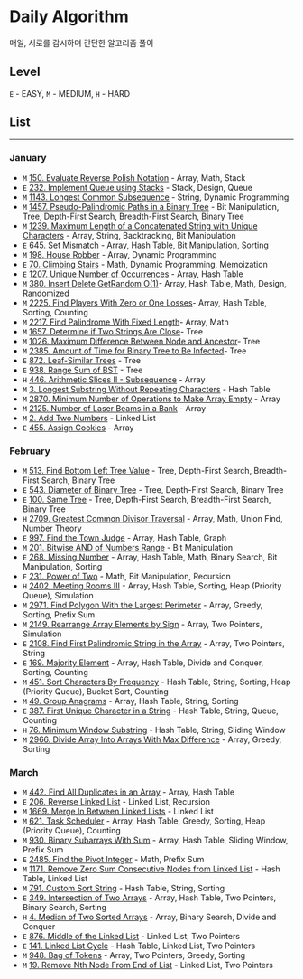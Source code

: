 # Daily Algorithm 

매일, 서로를 감시하며 간단한 알고리즘 풀이

## Level

`E` - EASY, `M` - MEDIUM, `H` - HARD

## List

---
### January

* `M` [150. Evaluate Reverse Polish Notation](https://leetcode.com/problems/evaluate-reverse-polish-notation/description) - Array, Math, Stack
* `E` [232. Implement Queue using Stacks](https://leetcode.com/problems/implement-queue-using-stacks/description) - Stack, Design, Queue
* `M` [1143. Longest Common Subsequence](https://leetcode.com/problems/longest-common-subsequence/description/) - String, Dynamic Programming
* `M` [1457. Pseudo-Palindromic Paths in a Binary Tree](https://leetcode.com/problems/pseudo-palindromic-paths-in-a-binary-tree/) - Bit Manipulation, Tree, Depth-First Search, Breadth-First Search, Binary Tree 
* `M` [1239. Maximum Length of a Concatenated String with Unique Characters](https://leetcode.com/problems/maximum-length-of-a-concatenated-string-with-unique-characters/description) - Array, String, Backtracking, Bit Manipulation
* `E` [645. Set Mismatch](https://leetcode.com/problems/set-mismatch/description) - Array, Hash Table, Bit Manipulation, Sorting
* `M` [198. House Robber](https://leetcode.com/problems/house-robber/description/) - Array, Dynamic Programming
* `E` [70. Climbing Stairs](https://leetcode.com/problems/climbing-stairs/description/) - Math, Dynamic Programming, Memoization
* `E` [1207. Unique Number of Occurrences](https://leetcode.com/problems/unique-number-of-occurrences/description/) - Array, Hash Table
* `M` [380. Insert Delete GetRandom O(1)](https://leetcode.com/problems/insert-delete-getrandom-o1/description/)- Array, Hash Table, Math, Design, Randomized
* `M` [2225. Find Players With Zero or One Losses](https://leetcode.com/problems/find-players-with-zero-or-one-losses)- Array, Hash Table, Sorting, Counting
* `M` [2217. Find Palindrome With Fixed Length](https://leetcode.com/problems/find-palindrome-with-fixed-length/description/)- Array, Math
* `M` [1657. Determine if Two Strings Are Close](https://leetcode.com/problems/determine-if-two-strings-are-close)- Tree
* `M` [1026. Maximum Difference Between Node and Ancestor](https://leetcode.com/problems/maximum-difference-between-node-and-ancestor/description)- Tree
* `M` [2385. Amount of Time for Binary Tree to Be Infected](https://leetcode.com/problems/amount-of-time-for-binary-tree-to-be-infected/description)- Tree
* `E` [872. Leaf-Similar Trees](https://leetcode.com/problems/leaf-similar-trees/description/) - Tree
* `E` [938. Range Sum of BST](https://leetcode.com/problems/range-sum-of-bst/description/) - Tree
* `H` [446. Arithmetic Slices II - Subsequence](https://leetcode.com/problems/arithmetic-slices-ii-subsequence/description/) - Array
* `M` [3. Longest Substring Without Repeating Characters](https://leetcode.com/problems/longest-substring-without-repeating-characters/description/) - Hash Table
* `M` [2870. Minimum Number of Operations to Make Array Empty](https://leetcode.com/problems/minimum-number-of-operations-to-make-array-empty/description/) - Array
* `M` [2125. Number of Laser Beams in a Bank](https://leetcode.com/problems/number-of-laser-beams-in-a-bank/description/) - Array
* `M` [2. Add Two Numbers](https://leetcode.com/problems/add-two-numbers/description/) - Linked List
* `E` [455. Assign Cookies](https://leetcode.com/problems/assign-cookies/) - Array

### February

* `M` [513. Find Bottom Left Tree Value](https://leetcode.com/problems/find-bottom-left-tree-value/description) - Tree, Depth-First Search, Breadth-First Search, Binary Tree
* `E` [543. Diameter of Binary Tree](https://leetcode.com/problems/diameter-of-binary-tree/description/) - Tree, Depth-First Search, Binary Tree
* `E` [100. Same Tree](https://leetcode.com/problems/same-tree) - Tree, Depth-First Search, Breadth-First Search, Binary Tree
* `H` [2709. Greatest Common Divisor Traversal](https://leetcode.com/problems/greatest-common-divisor-traversal/description) - Array, Math, Union Find, Number Theory
* `E` [997. Find the Town Judge](https://leetcode.com/problems/find-the-town-judge/description) - Array, Hash Table, Graph
* `M` [201. Bitwise AND of Numbers Range](https://leetcode.com/problems/bitwise-and-of-numbers-range/description/) - Bit Manipulation
* `E` [268. Missing Number](https://leetcode.com/problems/missing-number/description/?envType=daily-question&envId=2024-02-20) - Array, Hash Table, Math, Binary Search, Bit Manipulation, Sorting
* `E` [231. Power of Two](https://leetcode.com/problems/power-of-two/description/?) - Math, Bit Manipulation, Recursion
* `H` [2402. Meeting Rooms III](https://leetcode.com/problems/meeting-rooms-iii/description/?envType=daily-question&envId=2024-02-18) - Array, Hash Table, Sorting, Heap (Priority Queue), Simulation
* `M` [2971. Find Polygon With the Largest Perimeter](https://leetcode.com/problems/find-polygon-with-the-largest-perimeter/description) - Array, Greedy, Sorting, Prefix Sum
* `M` [2149. Rearrange Array Elements by Sign](https://leetcode.com/problems/rearrange-array-elements-by-sign/description) - Array, Two Pointers, Simulation
* `E` [2108. Find First Palindromic String in the Array](https://leetcode.com/problems/find-first-palindromic-string-in-the-array/description) - Array, Two Pointers, String
* `E` [169. Majority Element](https://leetcode.com/problems/majority-element/description/) - Array, Hash Table, Divide and Conquer, Sorting, Counting
* `M` [451. Sort Characters By Frequency](https://leetcode.com/problems/sort-characters-by-frequency/description/) - Hash Table, String, Sorting, Heap (Priority Queue), Bucket Sort, Counting
* `M` [49. Group Anagrams](https://leetcode.com/problems/group-anagrams/description/) - Array, Hash Table, String, Sorting
* `E` [387. First Unique Character in a String](https://leetcode.com/problems/first-unique-character-in-a-string/description/) - Hash Table, String, Queue, Counting
* `H` [76. Minimum Window Substring](https://leetcode.com/problems/minimum-window-substring/description) - Hash Table, String, Sliding Window
* `M` [2966. Divide Array Into Arrays With Max Difference](https://leetcode.com/problems/divide-array-into-arrays-with-max-difference/description/) - Array, Greedy, Sorting

### March 


* `M` [442. Find All Duplicates in an Array](https://leetcode.com/problems/find-all-duplicates-in-an-array) - Array, Hash Table
* `E` [206. Reverse Linked List](https://leetcode.com/problems/reverse-linked-list) - Linked List, Recursion
* `M` [1669. Merge In Between Linked Lists](https://leetcode.com/problems/merge-in-between-linked-lists/) - Linked List
* `M` [621. Task Scheduler](https://leetcode.com/problems/task-scheduler/description/) - Array, Hash Table, Greedy, Sorting, Heap (Priority Queue), Counting
* `M` [930. Binary Subarrays With Sum](https://leetcode.com/problems/binary-subarrays-with-sum/) - Array, Hash Table, Sliding Window, Prefix Sum
* `E` [2485. Find the Pivot Integer](https://leetcode.com/problems/find-the-pivot-integer/description/) - Math, Prefix Sum
* `M` [1171. Remove Zero Sum Consecutive Nodes from Linked List](https://leetcode.com/problems/remove-zero-sum-consecutive-nodes-from-linked-list/description) - Hash Table, Linked List
* `M` [791. Custom Sort String](https://leetcode.com/problems/custom-sort-string/description/) - Hash Table, String, Sorting
* `E` [349. Intersection of Two Arrays](https://leetcode.com/problems/intersection-of-two-arrays/) - Array, Hash Table, Two Pointers, Binary Search, Sorting
* `H` [4. Median of Two Sorted Arrays](https://leetcode.com/problems/median-of-two-sorted-arrays/description/) - Array, Binary Search, Divide and Conquer
* `E` [876. Middle of the Linked List](https://leetcode.com/problems/middle-of-the-linked-list/description/) - Linked List, Two Pointers
* `E` [141. Linked List Cycle](https://leetcode.com/problems/linked-list-cycle/description/) - Hash Table, Linked List, Two Pointers
* `M` [948. Bag of Tokens](https://leetcode.com/problems/bag-of-tokens/description) - Array, Two Pointers, Greedy, Sorting
* `M` [19. Remove Nth Node From End of List](https://leetcode.com/problems/remove-nth-node-from-end-of-list/description/) - Linked List, Two Pointers